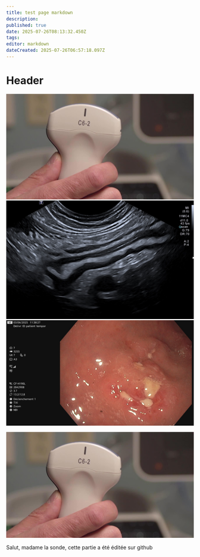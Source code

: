 ```yaml
---
title: test page markdown
description: 
published: true
date: 2025-07-26T08:13:32.450Z
tags: 
editor: markdown
dateCreated: 2025-07-26T06:57:18.097Z
---
```


# Header


![image.jpg](/image.jpg) ![iléïte.jpg](/iléïte.jpg) ![sigmoide7_copie.jpg](/mccolique1/sigmoide7_copie.jpg)
<!-- {p:.dense} -->

![image.jpg](/image.jpg) 

Salut, madame la sonde,
cette partie a été éditée sur github

